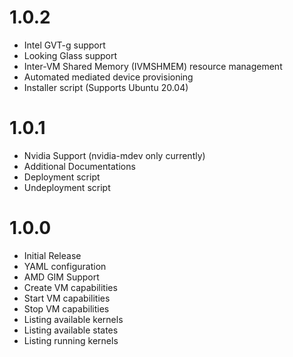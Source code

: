 # 1.0.2

- Intel GVT-g support
- Looking Glass support
- Inter-VM Shared Memory (IVMSHMEM) resource management
- Automated mediated device provisioning
- Installer script (Supports Ubuntu 20.04)

# 1.0.1

- Nvidia Support (nvidia-mdev only currently)
- Additional Documentations
- Deployment script
- Undeployment script

# 1.0.0

- Initial Release
- YAML configuration
- AMD GIM Support
- Create VM capabilities
- Start VM capabilities
- Stop VM capabilities
- Listing available kernels
- Listing available states
- Listing running kernels

